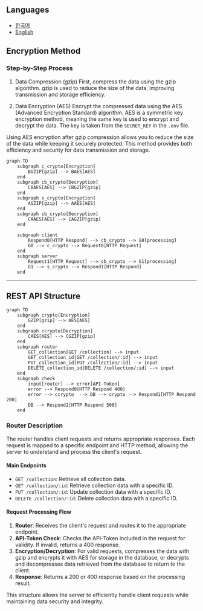 ## Languages

- [한국어](architecture.md)
- [English](architecture.en.md)

## Encryption Method

### Step-by-Step Process

1. Data Compression (gzip)
First, compress the data using the gzip algorithm. gzip is used to reduce the size of the data, improving transmission and storage efficiency.

2. Data Encryption (AES)
Encrypt the compressed data using the AES (Advanced Encryption Standard) algorithm. AES is a symmetric key encryption method, meaning the same key is used to encrypt and decrypt the data. The key is taken from the `SECRET_KEY` in the `.env` file.

Using AES encryption after gzip compression allows you to reduce the size of the data while keeping it securely protected. This method provides both efficiency and security for data transmission and storage.

```mermaid
graph TD
    subgraph c_crypto[Encryption]
        BGZIP[gzip] --> BAES[AES]
    end
    subgraph cb_crypto[Decryption]
        CBAES[AES] --> CBGZIP[gzip]
    end
    subgraph s_crypto[Encryption]
        AGZIP[gzip] --> AAES[AES]
    end
    subgraph sb_crypto[Decryption]
        CAAES[AES] --> CAGZIP[gzip]
    end

    subgraph client
        Respond0[HTTP Respond] --> cb_crypto --> G0[processing]
        G0 --> c_crypto --> Request0[HTTP Request]
    end
    subgraph server
        Request1[HTTP Request] --> sb_crypto --> G1[processing]
        G1 --> s_crypto --> Respond1[HTTP Respond]
    end
```

---

## REST API Structure

```mermaid
graph TD
    subgraph crypto[Encryption]
        GZIP[gzip] --> AES[AES]
    end
    subgraph ccrypto[Decryption]
        CAES[AES] --> CGZIP[gzip]
    end
    subgraph router
        GET_collection[GET /collection] --> input
        GET_collection_id[GET /collection/:id] --> input
        PUT_collection_id[PUT /collection/:id] --> input
        DELETE_collection_id[DELETE /collection/:id] --> input
    end
    subgraph check
        input[router] --> error[API-Token]
        error --> Respond0[HTTP Respond 400]
        error --> ccrypto  --> DB --> crypto --> Respond1[HTTP Respond 200]
        DB --> Respond2[HTTP Respond 500]
    end
```

### Router Description

The router handles client requests and returns appropriate responses. Each request is mapped to a specific endpoint and HTTP method, allowing the server to understand and process the client's request.

#### Main Endpoints

- `GET /collection`: Retrieve all collection data.
- `GET /collection/:id`: Retrieve collection data with a specific ID.
- `PUT /collection/:id`: Update collection data with a specific ID.
- `DELETE /collection/:id`: Delete collection data with a specific ID.

#### Request Processing Flow

1. **Router**: Receives the client's request and routes it to the appropriate endpoint.
2. **API-Token Check**: Checks the API-Token included in the request for validity. If invalid, returns a 400 response.
3. **Encryption/Decryption**: For valid requests, compresses the data with gzip and encrypts it with AES for storage in the database, or decrypts and decompresses data retrieved from the database to return to the client.
4. **Response**: Returns a 200 or 400 response based on the processing result.

This structure allows the server to efficiently handle client requests while maintaining data security and integrity.